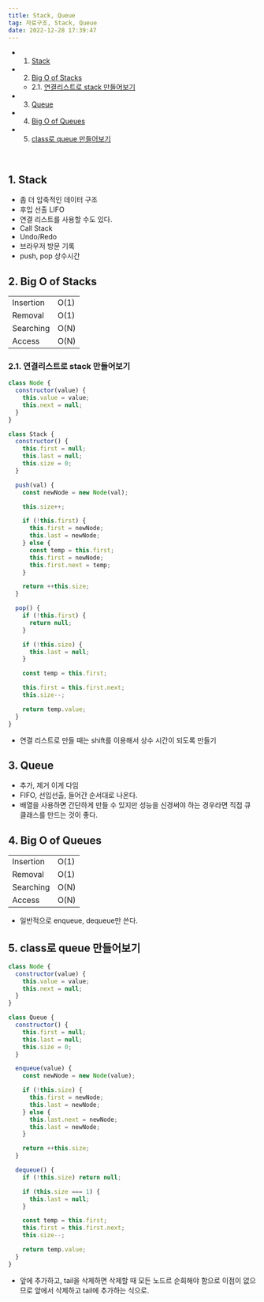 ```yaml
---
title: Stack, Queue
tag: 자료구조, Stack, Queue
date: 2022-12-28 17:39:47
---
```


<div className="toc">
<!-- vscode-markdown-toc -->

- 1. [Stack](#Stack)
- 2. [Big O of Stacks](#BigOofStacks)
  - 2.1. [연결리스트로 stack 만들어보기](#stack)
- 3. [Queue](#Queue)
- 4. [Big O of Queues](#BigOofQueues)
- 5. [class로 queue 만들어보기](#classqueue)

<!-- vscode-markdown-toc-config
	numbering=true
	autoSave=true
	/vscode-markdown-toc-config -->
<!-- /vscode-markdown-toc -->
</div>

<br />

## 1. <a name='Stack'></a>Stack

- 좀 더 압축적인 데이터 구조
- 후입 선출 LIFO
- 연결 리스트를 사용할 수도 있다.
- Call Stack
- Undo/Redo
- 브라우저 방문 기록
- push, pop 상수시간

## 2. <a name='BigOofStacks'></a>Big O of Stacks

|           |      |
| --------- | ---- |
| Insertion | O(1) |
| Removal   | O(1) |
| Searching | O(N) |
| Access    | O(N) |

### 2.1. <a name='stack'></a>연결리스트로 stack 만들어보기

```js
class Node {
  constructor(value) {
    this.value = value;
    this.next = null;
  }
}

class Stack {
  constructor() {
    this.first = null;
    this.last = null;
    this.size = 0;
  }

  push(val) {
    const newNode = new Node(val);

    this.size++;

    if (!this.first) {
      this.first = newNode;
      this.last = newNode;
    } else {
      const temp = this.first;
      this.first = newNode;
      this.first.next = temp;
    }

    return ++this.size;
  }

  pop() {
    if (!this.first) {
      return null;
    }

    if (!this.size) {
      this.last = null;
    }

    const temp = this.first;

    this.first = this.first.next;
    this.size--;

    return temp.value;
  }
}
```

- 연결 리스트로 만들 때는 shift를 이용해서 상수 시간이 되도록 만들기

## 3. <a name='Queue'></a>Queue

- 추가, 제거 이게 다임
- FIFO, 선입선출, 들어간 순서대로 나온다.
- 배열을 사용하면 간단하게 만들 수 있지만 성능을 신경써야 하는 경우라면 직접 큐 클래스를 만드는 것이 좋다.

## 4. <a name='BigOofQueues'></a>Big O of Queues

|           |      |
| --------- | ---- |
| Insertion | O(1) |
| Removal   | O(1) |
| Searching | O(N) |
| Access    | O(N) |

- 일반적으로 enqueue, dequeue만 쓴다.

## 5. <a name='classqueue'></a>class로 queue 만들어보기

```js
class Node {
  constructor(value) {
    this.value = value;
    this.next = null;
  }
}

class Queue {
  constructor() {
    this.first = null;
    this.last = null;
    this.size = 0;
  }

  enqueue(value) {
    const newNode = new Node(value);

    if (!this.size) {
      this.first = newNode;
      this.last = newNode;
    } else {
      this.last.next = newNode;
      this.last = newNode;
    }

    return ++this.size;
  }

  dequeue() {
    if (!this.size) return null;

    if (this.size === 1) {
      this.last = null;
    }

    const temp = this.first;
    this.first = this.first.next;
    this.size--;

    return temp.value;
  }
}
```

- 앞에 추가하고, tail을 삭제하면 삭제할 때 모든 노드르 순회해야 함으로 이점이 없으므로 앞에서 삭제하고 tail에 추가하는 식으로.
